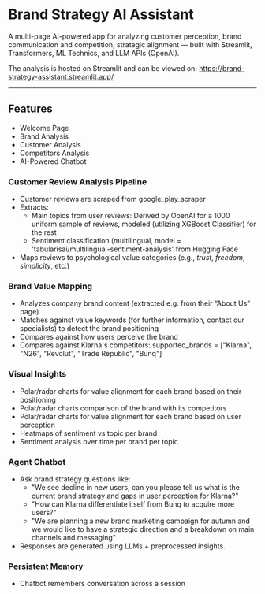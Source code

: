 # Brand Strategy AI Assistant

A multi-page AI-powered app for analyzing customer perception, brand communication and competition, strategic alignment — built with Streamlit, Transformers, ML Technics, and LLM APIs (OpenAI).

The analysis is hosted on Streamlit and can be viewed on:
https://brand-strategy-assistant.streamlit.app/

---

## Features

- Welcome Page
- Brand Analysis
- Customer Analysis
- Competitors Analysis
- AI-Powered Chatbot

### Customer Review Analysis Pipeline

- Customer reviews are scraped from google_play_scraper
- Extracts:
  - Main topics from user reviews:
    Derived by OpenAI for a 1000 uniform sample of reviews, modeled (utilizing XGBoost Classifier) for the rest
  - Sentiment classification (multilingual, model = 'tabularisai/multilingual-sentiment-analysis' from Hugging Face
- Maps reviews to psychological value categories (e.g., *trust*, *freedom*, *simplicity*, etc.)

### Brand Value Mapping

- Analyzes company brand content (extracted e.g. from their “About Us” page)
- Matches against value keywords (for further information, contact our specialists) to detect the brand positioning
- Compares against how users perceive the brand
- Compares against Klarna's competitors:
  supported_brands = ["Klarna", "N26", "Revolut", "Trade Republic", "Bunq"]

### Visual Insights

- Polar/radar charts for value alignment for each brand based on their positioning
- Polar/radar charts comparison of the brand with its competitors
- Polar/radar charts for value alignment for each brand based on user perception
- Heatmaps of sentiment vs topic per brand
- Sentiment analysis over time per brand per topic

### Agent Chatbot

- Ask brand strategy questions like:
  - "We see decline in new users, can you please tell us what is the current brand strategy and gaps in user perception for Klarna?"
  - "How can Klarna differentiate itself from Bunq to acquire more users?"
  - "We are planning a new brand marketing campaign for autumn and we would like to have a strategic direction and a breakdown on main    channels and messaging"
- Responses are generated using LLMs + preprocessed insights.

### Persistent Memory

- Chatbot remembers conversation across a session

